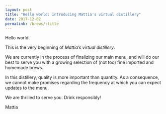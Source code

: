 ```yaml
---
layout: post
title: "Hello world: introducing Mattia's virtual distillery"
date: 2017-12-02
permalink: /brews/:title
---
```


Hello world.

This is the very beginning of *Mattia’s virtual distillery*.

We are currently in the process of finalizing our main menu,
and will do our best to serve you with a growing selection of (not too)
fine imported and homemade brews.

In this distillery, quality is more important than quantity.
As a consequence, we cannot make promises regarding the frequency at which
you can expect updates to the menu.

We are thrilled to serve you.
Drink responsibly!

Mattia
